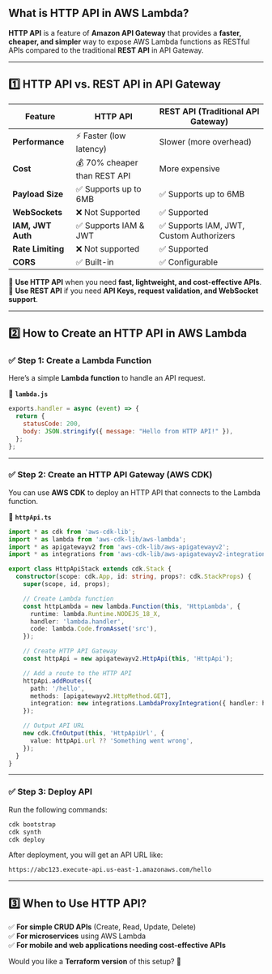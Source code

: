 ## **What is HTTP API in AWS Lambda?**  

**HTTP API** is a feature of **Amazon API Gateway** that provides a **faster, cheaper, and simpler** way to expose AWS Lambda functions as RESTful APIs compared to the traditional **REST API** in API Gateway.

---

## **1️⃣ HTTP API vs. REST API in API Gateway**  

| Feature | **HTTP API** | **REST API (Traditional API Gateway)** |
|---------|------------|---------------------------------|
| **Performance** | ⚡ Faster (low latency) | Slower (more overhead) |
| **Cost** | 💰 70% cheaper than REST API | More expensive |
| **Payload Size** | ✅ Supports up to 6MB | ✅ Supports up to 6MB |
| **WebSockets** | ❌ Not Supported | ✅ Supported |
| **IAM, JWT Auth** | ✅ Supports IAM & JWT | ✅ Supports IAM, JWT, Custom Authorizers |
| **Rate Limiting** | ❌ Not supported | ✅ Supported |
| **CORS** | ✅ Built-in | ✅ Configurable |

🔹 **Use HTTP API** when you need **fast, lightweight, and cost-effective APIs**.  
🔹 **Use REST API** if you need **API Keys, request validation, and WebSocket support**.

---

## **2️⃣ How to Create an HTTP API in AWS Lambda**
### ✅ **Step 1: Create a Lambda Function**
Here’s a simple **Lambda function** to handle an API request.

📄 **`lambda.js`**
```js
exports.handler = async (event) => {
  return {
    statusCode: 200,
    body: JSON.stringify({ message: "Hello from HTTP API!" }),
  };
};
```

---

### ✅ **Step 2: Create an HTTP API Gateway (AWS CDK)**
You can use **AWS CDK** to deploy an HTTP API that connects to the Lambda function.

📄 **`httpApi.ts`**
```ts
import * as cdk from 'aws-cdk-lib';
import * as lambda from 'aws-cdk-lib/aws-lambda';
import * as apigatewayv2 from 'aws-cdk-lib/aws-apigatewayv2';
import * as integrations from 'aws-cdk-lib/aws-apigatewayv2-integrations';

export class HttpApiStack extends cdk.Stack {
  constructor(scope: cdk.App, id: string, props?: cdk.StackProps) {
    super(scope, id, props);

    // Create Lambda function
    const httpLambda = new lambda.Function(this, 'HttpLambda', {
      runtime: lambda.Runtime.NODEJS_18_X,
      handler: 'lambda.handler',
      code: lambda.Code.fromAsset('src'),
    });

    // Create HTTP API Gateway
    const httpApi = new apigatewayv2.HttpApi(this, 'HttpApi');

    // Add a route to the HTTP API
    httpApi.addRoutes({
      path: '/hello',
      methods: [apigatewayv2.HttpMethod.GET],
      integration: new integrations.LambdaProxyIntegration({ handler: httpLambda }),
    });

    // Output API URL
    new cdk.CfnOutput(this, 'HttpApiUrl', {
      value: httpApi.url ?? 'Something went wrong',
    });
  }
}
```

---

### ✅ **Step 3: Deploy API**
Run the following commands:

```sh
cdk bootstrap
cdk synth
cdk deploy
```

After deployment, you will get an API URL like:

```
https://abc123.execute-api.us-east-1.amazonaws.com/hello
```

---

## **3️⃣ When to Use HTTP API?**
✅ **For simple CRUD APIs** (Create, Read, Update, Delete)  
✅ **For microservices** using AWS Lambda  
✅ **For mobile and web applications needing cost-effective APIs**  

Would you like a **Terraform version** of this setup? 🚀